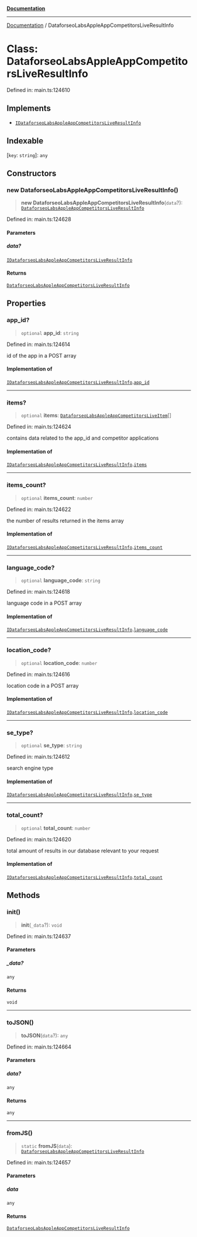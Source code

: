 [**Documentation**](../README.md)

***

[Documentation](../README.md) / DataforseoLabsAppleAppCompetitorsLiveResultInfo

# Class: DataforseoLabsAppleAppCompetitorsLiveResultInfo

Defined in: main.ts:124610

## Implements

- [`IDataforseoLabsAppleAppCompetitorsLiveResultInfo`](../interfaces/IDataforseoLabsAppleAppCompetitorsLiveResultInfo.md)

## Indexable

\[`key`: `string`\]: `any`

## Constructors

### new DataforseoLabsAppleAppCompetitorsLiveResultInfo()

> **new DataforseoLabsAppleAppCompetitorsLiveResultInfo**(`data`?): [`DataforseoLabsAppleAppCompetitorsLiveResultInfo`](DataforseoLabsAppleAppCompetitorsLiveResultInfo.md)

Defined in: main.ts:124628

#### Parameters

##### data?

[`IDataforseoLabsAppleAppCompetitorsLiveResultInfo`](../interfaces/IDataforseoLabsAppleAppCompetitorsLiveResultInfo.md)

#### Returns

[`DataforseoLabsAppleAppCompetitorsLiveResultInfo`](DataforseoLabsAppleAppCompetitorsLiveResultInfo.md)

## Properties

### app\_id?

> `optional` **app\_id**: `string`

Defined in: main.ts:124614

id of the app in a POST array

#### Implementation of

[`IDataforseoLabsAppleAppCompetitorsLiveResultInfo`](../interfaces/IDataforseoLabsAppleAppCompetitorsLiveResultInfo.md).[`app_id`](../interfaces/IDataforseoLabsAppleAppCompetitorsLiveResultInfo.md#app_id)

***

### items?

> `optional` **items**: [`DataforseoLabsAppleAppCompetitorsLiveItem`](DataforseoLabsAppleAppCompetitorsLiveItem.md)[]

Defined in: main.ts:124624

contains data related to the app_id and competitor applications

#### Implementation of

[`IDataforseoLabsAppleAppCompetitorsLiveResultInfo`](../interfaces/IDataforseoLabsAppleAppCompetitorsLiveResultInfo.md).[`items`](../interfaces/IDataforseoLabsAppleAppCompetitorsLiveResultInfo.md#items)

***

### items\_count?

> `optional` **items\_count**: `number`

Defined in: main.ts:124622

the number of results returned in the items array

#### Implementation of

[`IDataforseoLabsAppleAppCompetitorsLiveResultInfo`](../interfaces/IDataforseoLabsAppleAppCompetitorsLiveResultInfo.md).[`items_count`](../interfaces/IDataforseoLabsAppleAppCompetitorsLiveResultInfo.md#items_count)

***

### language\_code?

> `optional` **language\_code**: `string`

Defined in: main.ts:124618

language code in a POST array

#### Implementation of

[`IDataforseoLabsAppleAppCompetitorsLiveResultInfo`](../interfaces/IDataforseoLabsAppleAppCompetitorsLiveResultInfo.md).[`language_code`](../interfaces/IDataforseoLabsAppleAppCompetitorsLiveResultInfo.md#language_code)

***

### location\_code?

> `optional` **location\_code**: `number`

Defined in: main.ts:124616

location code in a POST array

#### Implementation of

[`IDataforseoLabsAppleAppCompetitorsLiveResultInfo`](../interfaces/IDataforseoLabsAppleAppCompetitorsLiveResultInfo.md).[`location_code`](../interfaces/IDataforseoLabsAppleAppCompetitorsLiveResultInfo.md#location_code)

***

### se\_type?

> `optional` **se\_type**: `string`

Defined in: main.ts:124612

search engine type

#### Implementation of

[`IDataforseoLabsAppleAppCompetitorsLiveResultInfo`](../interfaces/IDataforseoLabsAppleAppCompetitorsLiveResultInfo.md).[`se_type`](../interfaces/IDataforseoLabsAppleAppCompetitorsLiveResultInfo.md#se_type)

***

### total\_count?

> `optional` **total\_count**: `number`

Defined in: main.ts:124620

total amount of results in our database relevant to your request

#### Implementation of

[`IDataforseoLabsAppleAppCompetitorsLiveResultInfo`](../interfaces/IDataforseoLabsAppleAppCompetitorsLiveResultInfo.md).[`total_count`](../interfaces/IDataforseoLabsAppleAppCompetitorsLiveResultInfo.md#total_count)

## Methods

### init()

> **init**(`_data`?): `void`

Defined in: main.ts:124637

#### Parameters

##### \_data?

`any`

#### Returns

`void`

***

### toJSON()

> **toJSON**(`data`?): `any`

Defined in: main.ts:124664

#### Parameters

##### data?

`any`

#### Returns

`any`

***

### fromJS()

> `static` **fromJS**(`data`): [`DataforseoLabsAppleAppCompetitorsLiveResultInfo`](DataforseoLabsAppleAppCompetitorsLiveResultInfo.md)

Defined in: main.ts:124657

#### Parameters

##### data

`any`

#### Returns

[`DataforseoLabsAppleAppCompetitorsLiveResultInfo`](DataforseoLabsAppleAppCompetitorsLiveResultInfo.md)
